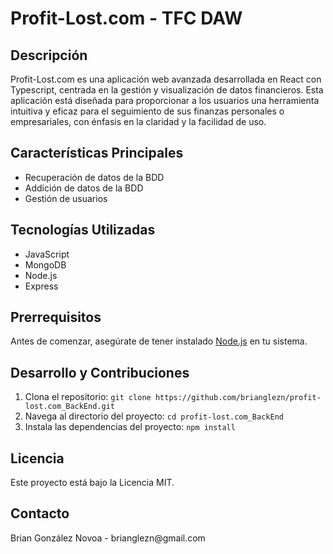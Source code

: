 <h1>Profit-Lost.com - TFC DAW</h1>

<h2>Descripción</h2>
Profit-Lost.com es una aplicación web avanzada desarrollada en React con Typescript, centrada en la gestión y visualización de datos financieros. Esta aplicación está diseñada para proporcionar a los usuarios una herramienta intuitiva y eficaz para el seguimiento de sus finanzas personales o empresariales, con énfasis en la claridad y la facilidad de uso.

<h2>Características Principales</h2>
<ul>
  <li>Recuperación de datos de la BDD</li>
  <li>Addición de datos de la BDD</li>
  <li>Gestión de usuarios</li>
</ul>

<h2>Tecnologías Utilizadas</h2>
<ul>
  <li>JavaScript</li>
  <li>MongoDB</li>
  <li>Node.js</li>
  <li>Express</li>
</ul>

<h2>Prerrequisitos</h2>
<p>Antes de comenzar, asegúrate de tener instalado <a href="https://nodejs.org/">Node.js</a> en tu sistema.</p>

<h2>Desarrollo y Contribuciones</h2>
<ol>
  <li>Clona el repositorio: <code>git clone https://github.com/brianglezn/profit-lost.com_BackEnd.git</code></li>
  <li>Navega al directorio del proyecto: <code>cd profit-lost.com_BackEnd</code></li>
  <li>Instala las dependencias del proyecto: <code>npm install</code></li>
</ol>
   
<h2>Licencia</h2>
Este proyecto está bajo la Licencia MIT.

<h2>Contacto</h2>
Brian González Novoa - brianglezn@gmail.com
